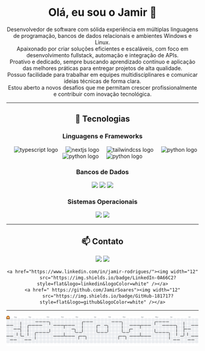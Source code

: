 <div align="center">

# Olá, eu sou o Jamir 🖖

Desenvolvedor de software com sólida experiência em múltiplas linguagens de programação, bancos de dados relacionais e ambientes Windows e Linux.  
Apaixonado por criar soluções eficientes e escaláveis, com foco em desenvolvimento fullstack, automação e integração de APIs.  
Proativo e dedicado, sempre buscando aprendizado contínuo e aplicação das melhores práticas para entregar projetos de alta qualidade.  
Possuo facilidade para trabalhar em equipes multidisciplinares e comunicar ideias técnicas de forma clara.  
Estou aberto a novos desafios que me permitam crescer profissionalmente e contribuir com inovação tecnológica.

---

## 🚀 Tecnologias

### Linguagens e Frameworks
<img width="12" />
<img src="https://skillicons.dev/icons?i=ts" height="60" alt="typescript logo"  />
<img width="12" />
<img src="https://skillicons.dev/icons?i=nextjs" height="60" alt="nextjs logo"  />
<img width="12" />
<img src="https://skillicons.dev/icons?i=tailwind" height="60" alt="tailwindcss logo"  />
<img width="12" />
<img src="https://skillicons.dev/icons?i=nodejs" height="60" alt="python logo"  />
<img width="12" />
<img src="https://skillicons.dev/icons?i=py" height="60" alt="python logo"  />
<img width="12" />
<img src="https://skillicons.dev/icons?i=java" height="60" alt="python logo"  />
<img width="12" />

### Bancos de Dados
<img src="https://img.shields.io/badge/MariaDB-01529E?style=for-the-badge&logo=mariadb&logoColor=white" />
<img src="https://img.shields.io/badge/MySQL-00000F?style=for-the-badge&logo=mysql&logoColor=white" />
<img src="https://img.shields.io/badge/Microsoft_SQL_Server-CC2927?style=for-the-badge&logo=microsoft-sql-server&logoColor=white" />

### Sistemas Operacionais
<img src="https://img.shields.io/badge/Windows-017AD7?style=for-the-badge&logo=windows&logoColor=white" />
<img src="https://img.shields.io/badge/Linux-E34F26?style=for-the-badge&logo=linux&logoColor=black" />

---

## 📫 Contato

<a href="https://api.whatsapp.com/send?phone=5531983433249"><img width="12"
        src="https://img.shields.io/badge/WhatsApp-25D366?style=flat&logo=whatsapp&logoColor=white" /></a>
    <a href="mailto:jamirmelo7@gmail.com"><img width="12"
        src="https://img.shields.io/badge/Gmail-EA4335?style=flat&logo=gmail&logoColor=white" /></a>

    <a href="https://www.linkedin.com/in/jamir-rodrigues/"><img width="12"
        src="https://img.shields.io/badge/LinkedIn-0A66C2?style=flat&logo=linkedin&logoColor=white" /></a>
    <a href=" https://github.com/JamirSoares"><img width="12"
        src="https://img.shields.io/badge/GitHub-181717?style=flat&logo=github&logoColor=white" /></a>

---

<picture>
  <source media="(prefers-color-scheme: dark)" srcset="https://raw.githubusercontent.com/JamirSoares/JamirSoares/output/pacman-contribution-graph-dark.svg">
  <source media="(prefers-color-scheme: light)" srcset="https://raw.githubusercontent.com/JamirSoares/JamirSoares/output/pacman-contribution-graph.svg">
  <img alt="pacman contribution graph" src="https://raw.githubusercontent.com/JamirSoares/JamirSoares/output/pacman-contribution-graph.svg">
</picture>
